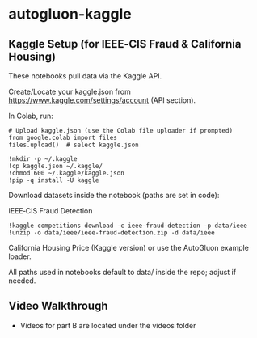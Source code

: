 # autogluon-kaggle

## Kaggle Setup (for IEEE‑CIS Fraud & California Housing)

These notebooks pull data via the Kaggle API.

Create/Locate your kaggle.json from https://www.kaggle.com/settings/account (API section).

In Colab, run:
```
# Upload kaggle.json (use the Colab file uploader if prompted)
from google.colab import files
files.upload()  # select kaggle.json
```
```
!mkdir -p ~/.kaggle
!cp kaggle.json ~/.kaggle/
!chmod 600 ~/.kaggle/kaggle.json
!pip -q install -U kaggle
```

Download datasets inside the notebook (paths are set in code):

IEEE‑CIS Fraud Detection
```
!kaggle competitions download -c ieee-fraud-detection -p data/ieee
!unzip -o data/ieee/ieee-fraud-detection.zip -d data/ieee
```
California Housing Price (Kaggle version) or use the AutoGluon example loader.

All paths used in notebooks default to data/ inside the repo; adjust if needed.

## Video Walkthrough
- Videos for part B are located under the videos folder
